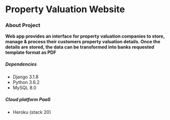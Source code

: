 # Property Valuation Website

### About Project
**Web app provides an interface for property valuation companies to store, manage & process their customers property valuation details. Once the details are stored, the data can be transformed into banks requested template format as PDF**

##### Dependencies
- Django 3.1.8
- Python 3.6.2
- MySQL 8.0

##### Cloud platform PaaS
- Heroku (stack 20)
